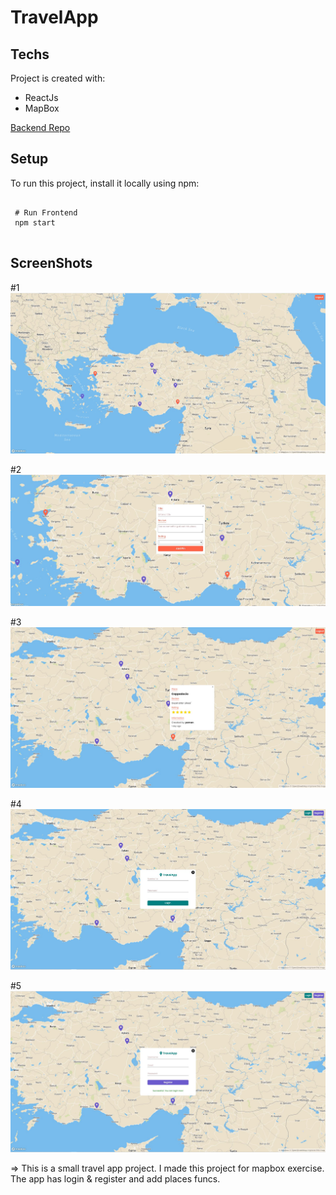 # TravelApp 


## Techs
Project is created with:
* ReactJs
* MapBox


[Backend Repo](https://github.com/myamann/travel-app-api)


## Setup
To run this project, install it locally using npm:

```

 # Run Frontend 
 npm start
 
```
  ## ScreenShots

 #1
 ![foto-1](https://github.com/myamann/Travel-App-Mapbox-Reactjs/blob/master/ss/ss1.JPG?raw=true)
 
  #2
 ![foto-2](https://github.com/myamann/Travel-App-Mapbox-Reactjs/blob/master/ss/ss2.JPG?raw=true)
 
  #3
 ![foto-3](https://github.com/myamann/Travel-App-Mapbox-Reactjs/blob/master/ss/ss3.JPG?raw=true)
 
  #4
 ![foto-4](https://github.com/myamann/Travel-App-Mapbox-Reactjs/blob/master/ss/ss4.JPG?raw=true)
 
  #5
 ![foto-5](https://github.com/myamann/Travel-App-Mapbox-Reactjs/blob/master/ss/ss5.JPG?raw=true)
 
 
  => This is a small travel app project. I made this project for mapbox exercise. The app has login & register and add places funcs.
